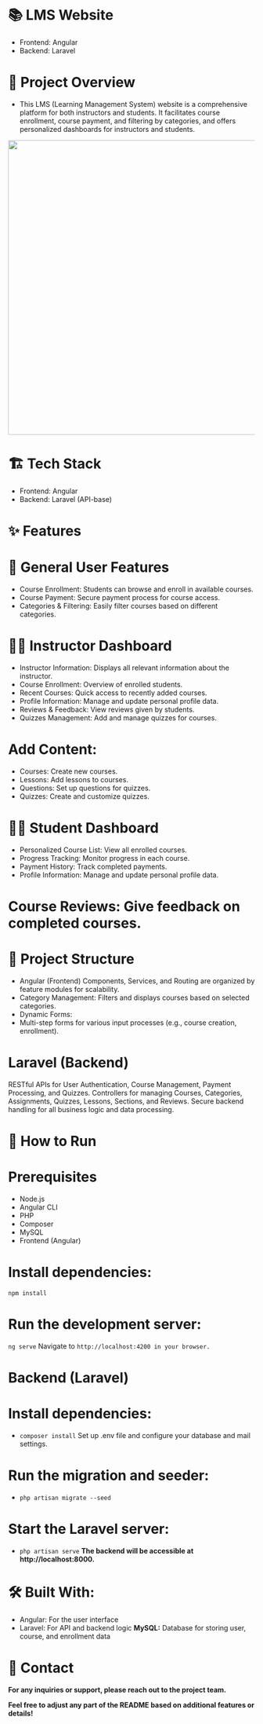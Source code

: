  # **📚 LMS Website**
  - Frontend: Angular
  - Backend: Laravel

# **🎯 Project Overview**
   - This LMS (Learning Management System) website is a comprehensive platform for both instructors and students. It facilitates course enrollment, course payment, and filtering by categories, and offers personalized dashboards for instructors and students.
<div style="width:100%; height:600px; display:flex; justifiy-content:center;align-items:center;">
 <img src="https://knowmax-ai-website.s3.amazonaws.com/wp-content/uploads/2023/04/11100404/LMS-Infinity-Gif.gif" width="600" height="600" style="object-fit:cover;">
</div>


#  **🏗️ Tech Stack**
  - Frontend: Angular
  - Backend: Laravel (API-base)
# **✨ Features**
# **🌟 General User Features**
   - Course Enrollment: Students can browse and enroll in available courses.
   - Course Payment: Secure payment process for course access.
   - Categories & Filtering: Easily filter courses based on different categories.
# **🧑‍🏫 Instructor Dashboard**
  - Instructor Information: Displays all relevant information about the instructor.
  - Course Enrollment: Overview of enrolled students.
  - Recent Courses: Quick access to recently added courses.
  - Profile Information: Manage and update personal profile data.
  - Reviews & Feedback: View reviews given by students.
  - Quizzes Management: Add and manage quizzes for courses.
# **Add Content:**
   - Courses: Create new courses.
   - Lessons: Add lessons to courses.
   - Questions: Set up questions for quizzes.
   - Quizzes: Create and customize quizzes.
# **🧑‍🎓 Student Dashboard**
   - Personalized Course List: View all enrolled courses.
   - Progress Tracking: Monitor progress in each course.
   - Payment History: Track completed payments.
   - Profile Information: Manage and update personal profile data.
# **Course Reviews: Give feedback on completed courses.**
# 📂 Project Structure
   - Angular (Frontend)
    Components, Services, and Routing are organized by feature modules for scalability.  
   - Category Management:
       Filters and displays courses based on selected categories.
  - Dynamic Forms:
  - Multi-step forms for various input processes (e.g., course creation, enrollment).
    
# **Laravel (Backend)**
RESTful APIs for User Authentication, Course Management, Payment Processing, and Quizzes.
Controllers for managing Courses, Categories, Assignments, Quizzes, Lessons, Sections, and Reviews.
Secure backend handling for all business logic and data processing.
# **🚀 How to Run**
# **Prerequisites**
  - Node.js
  - Angular CLI
  - PHP
  - Composer
  - MySQL
  - Frontend (Angular)
# **Install dependencies:**
`
npm install `
# **Run the development server:**

`ng serve`
Navigate to `http://localhost:4200 in your browser.`
# **Backend (Laravel)**
# **Install dependencies:**

 - `composer install`
Set up .env file and configure your database and mail settings.
# **Run the migration and seeder:**

 - `php artisan migrate --seed`
# **Start the Laravel server:**
  - `php artisan serve`
**The backend will be accessible at http://localhost:8000.**
# **🛠️ Built With**:
  - Angular: For the user interface
  - Laravel: For API and backend logic
**MySQL:** Database for storing user, course, and enrollment data
# **📧 Contact**
**For any inquiries or support, please reach out to the project team.**

**Feel free to adjust any part of the README based on additional features or details!**
